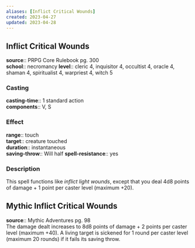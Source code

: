 ```yaml
---
aliases: [Inflict Critical Wounds]
created: 2023-04-27
updated: 2023-04-28
---
```


## Inflict Critical Wounds

**source**:: PRPG Core Rulebook pg. 300  
**school**:: necromancy
**level**:: cleric 4, inquisitor 4, occultist 4, oracle 4, shaman 4, spiritualist 4, warpriest 4, witch 5

### Casting

**casting-time**:: 1 standard action  
**components**:: V, S

### Effect

**range**:: touch  
**target**:: creature touched  
**duration**:: instantaneous  
**saving-throw**:: Will half
**spell-resistance**:: yes

### Description

This spell functions like *inflict light wounds*, except that you deal 4d8 points of damage + 1 point per caster level (maximum +20).

## Mythic Inflict Critical Wounds

**source**:: Mythic Adventures pg. 98  
The damage dealt increases to 8d8 points of damage + 2 points per caster level (maximum +40). A living target is sickened for 1 round per caster level (maximum 20 rounds) if it fails its saving throw.
